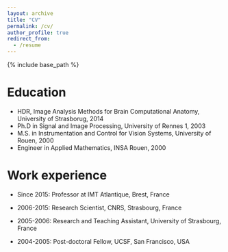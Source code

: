 ```yaml
---
layout: archive
title: "CV"
permalink: /cv/
author_profile: true
redirect_from:
  - /resume
---
```


{% include base_path %}

Education
======
* HDR, Image Analysis Methods for Brain Computational Anatomy, University of Strasborug, 2014
* Ph.D in Signal and Image Processing, University of Rennes 1, 2003
* M.S. in Instrumentation and Control for Vision Systems, University of Rouen, 2000
* Engineer in Applied Mathematics, INSA Rouen, 2000


Work experience
======
* Since 2015: Professor at IMT Atlantique, Brest, France

* 2006-2015: Research Scientist, CNRS, Strasbourg, France

* 2005-2006: Research and Teaching Assistant, University of Strasbourg, France

* 2004-2005: Post-doctoral Fellow, UCSF, San Francisco, USA

<!-- Skills
======
* Skill 1
* Skill 2
  * Sub-skill 2.1
  * Sub-skill 2.2
  * Sub-skill 2.3
* Skill 3

Publications
======
  <ul>{% for post in site.publications %}
    {% include archive-single-cv.html %}
  {% endfor %}</ul>
  
Talks
======
  <ul>{% for post in site.talks %}
    {% include archive-single-talk-cv.html %}
  {% endfor %}</ul>
  
Teaching
======
  <ul>{% for post in site.teaching %}
    {% include archive-single-cv.html %}
  {% endfor %}</ul>
  
Service and leadership
======
* Currently signed in to 43 different slack teams -->
